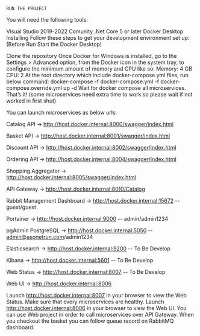                                                                         RUN THE PROJECT
You will need the following tools:

Visual Studio 2019-2022 Comunity 
.Net Core 5 or later
Docker Desktop
Installing
Follow these steps to get your development environment set up: (Before Run Start the Docker Desktop)

Clone the repository
Once Docker for Windows is installed, go to the Settings > Advanced option, from the Docker icon in the system tray, to configure the minimum amount of memory and CPU like so:
Memory: 4 GB
CPU: 2
At the root directory which include docker-compose.yml files, run below command:
docker-compose -f docker-compose.yml -f docker-compose.override.yml up -d
Wait for docker compose all microservices. That’s it! (some microservices need extra time to work so please wait if not worked in first shut)

You can launch microservices as below urls:

Catalog API -> http://host.docker.internal:8000/swagger/index.html

Basket API -> http://host.docker.internal:8001/swagger/index.html

Discount API -> http://host.docker.internal:8002/swagger/index.html

Ordering API -> http://host.docker.internal:8004/swagger/index.html

Shopping.Aggregator -> http://host.docker.internal:8005/swagger/index.html

API Gateway -> http://host.docker.internal:8010/Catalog

Rabbit Management Dashboard -> http://host.docker.internal:15672 -- guest/guest

Portainer -> http://host.docker.internal:9000 -- admin/admin1234

pgAdmin PostgreSQL -> http://host.docker.internal:5050 -- admin@aspnetrun.com/admin1234

Elasticsearch -> http://host.docker.internal:9200 -- To Be Develop

Kibana -> http://host.docker.internal:5601 -- To Be Develop

Web Status -> http://host.docker.internal:8007 -- To Be Develop

Web UI -> http://host.docker.internal:8006

Launch http://host.docker.internal:8007 in your browser to view the Web Status. Make sure that every microservices are healthy.
Launch http://host.docker.internal:8006 in your browser to view the Web UI. You can use Web project in order to call microservices over API Gateway. When you checkout the basket you can follow queue record on RabbitMQ dashboard.
